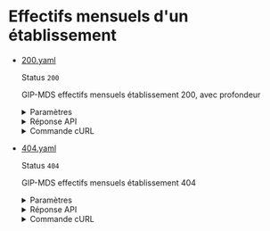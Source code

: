 # Effectifs mensuels d'un établissement
* [200.yaml](200.yaml)

  Status `200`

  GIP-MDS effectifs mensuels établissement 200, avec profondeur

  <details><summary>Paramètres</summary>
  <p>

  ```json
  {
    "siret": "13002526500013",
    "year": "2022",
    "month": "12",
    "profondeur": 2
  }
  ```

  </p>
  </details>

  <details><summary>Réponse API</summary>
  <p>

  ```json
  {
    "data": {
      "siret": "55203253400646",
      "effectifs_mensuels": [
        {
          "regime": "regime_agricole",
          "annee": "2022",
          "mois": "12",
          "nature": "effectif_moyen_mensuel",
          "value": null,
          "date_derniere_mise_a_jour": null
        },
        {
          "regime": "regime_general",
          "annee": "2022",
          "mois": "12",
          "nature": "effectif_moyen_mensuel",
          "value": 12.66,
          "date_derniere_mise_a_jour": "2023-07-10"
        },
        {
          "regime": "regime_agricole",
          "annee": "2022",
          "mois": "11",
          "nature": "effectif_moyen_mensuel",
          "value": null,
          "date_derniere_mise_a_jour": null
        },
        {
          "regime": "regime_general",
          "annee": "2022",
          "mois": "11",
          "nature": "effectif_moyen_mensuel",
          "value": 13.86,
          "date_derniere_mise_a_jour": "2023-07-10"
        },
        {
          "regime": "regime_general",
          "annee": "2022",
          "mois": "10",
          "nature": "effectif_moyen_mensuel",
          "value": 14.21,
          "date_derniere_mise_a_jour": "2023-07-10"
        },
        {
          "regime": "regime_agricole",
          "annee": "2022",
          "mois": "10",
          "nature": "effectif_moyen_mensuel",
          "value": null,
          "date_derniere_mise_a_jour": null
        }
      ]
    },
    "links": {
    },
    "meta": {
    }
  }
  ```

  </p>
  </details>

  <details><summary>Commande cURL</summary>
  <p>

  ```bash
  curl -H "Authorization: Bearer $token" \
    -G -d 'recipient=10000001700010' -d 'context=Contexte+de+la+requ%C3%AAte' -d 'object=Objet+de+la+requ%C3%AAte' \
    --url "https://staging.entreprise.api.gouv.fr/v3/gip_mds/etablissements/13002526500013/effectifs_mensuels/12/annee/2022"
  ```

  </p>
  </details>
* [404.yaml](404.yaml)

  Status `404`

  GIP-MDS effectifs mensuels établissement 404

  <details><summary>Paramètres</summary>
  <p>

  ```json
  {
    "siret": "00000000000000",
    "year": "2020",
    "month": "12"
  }
  ```

  </p>
  </details>

  <details><summary>Réponse API</summary>
  <p>

  ```json
  {
    "errors": [
      {
        "code": "31003",
        "title": "Entité non trouvée",
        "detail": "L'identifiant indiqué n'existe pas, n'est pas connu ou ne comporte aucune information pour cet appel.",
        "meta": {
          "provider": "GIP-MDS"
        }
      }
    ]
  }
  ```

  </p>
  </details>

  <details><summary>Commande cURL</summary>
  <p>

  ```bash
  curl -H "Authorization: Bearer $token" \
    -G -d 'recipient=10000001700010' -d 'context=Contexte+de+la+requ%C3%AAte' -d 'object=Objet+de+la+requ%C3%AAte' \
    --url "https://staging.entreprise.api.gouv.fr/v3/gip_mds/etablissements/00000000000000/effectifs_mensuels/12/annee/2020"
  ```

  </p>
  </details>
